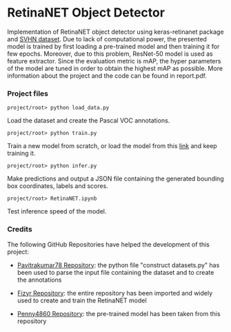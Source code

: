 # RetinaNET Object Detector

Implementation of RetinaNET object detector using keras-retinanet package and [SVHN dataset](http://ufldl.stanford.edu/housenumbers/). Due to lack of computational power, the presented model is trained by first loading a pre-trained model and then training it for few epochs. Moreover, due to this problem, ResNet-50 model is used as feature extractor. Since the evaluation metric is mAP, the hyper parameters of the model are tuned in order to obtain the highest mAP as possible. More information about the project and the code can be found in report.pdf.

### Project files

```project/root> python load_data.py```

Load the dataset and create the Pascal VOC annotations.

```project/root> python train.py```

Train a new model from scratch, or load the model from this [link](https://drive.google.com/open?id=1a1sfy6x5UcCNcg8xYS7zgdrr-H3xrDve) and keep training it.

```project/root> python infer.py```

Make predictions and output a JSON file containing the generated bounding box coordinates, labels and scores.

```project/root> RetinaNET.ipynb```

Test inference speed of the model.

### Credits

The following GitHub Repositories have helped the development of this project:

- [Pavitrakumar78 Repository](https://github.com/pavitrakumar78/Street-View-House-Numbers-SVHN-Detection-and-Classification-using-CNN): the python file "construct datasets.py" has been used to parse the input file containing the dataset and to create the annotations

- [Fizyr Repository](https://github.com/fizyr/keras-retinanet): the entire repository has been imported and widely used to create and train the RetinaNET model

- [Penny4860 Repository](https://github.com/penny4860/retinanet-digit-detector): the pre-trained model has been taken from this repository
